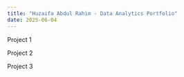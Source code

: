 ```yaml
---
title: "Huzaifa Abdul Rahim - Data Analytics Portfolio"
date: 2025-06-04
---
```

Project 1

Project 2

Project 3
